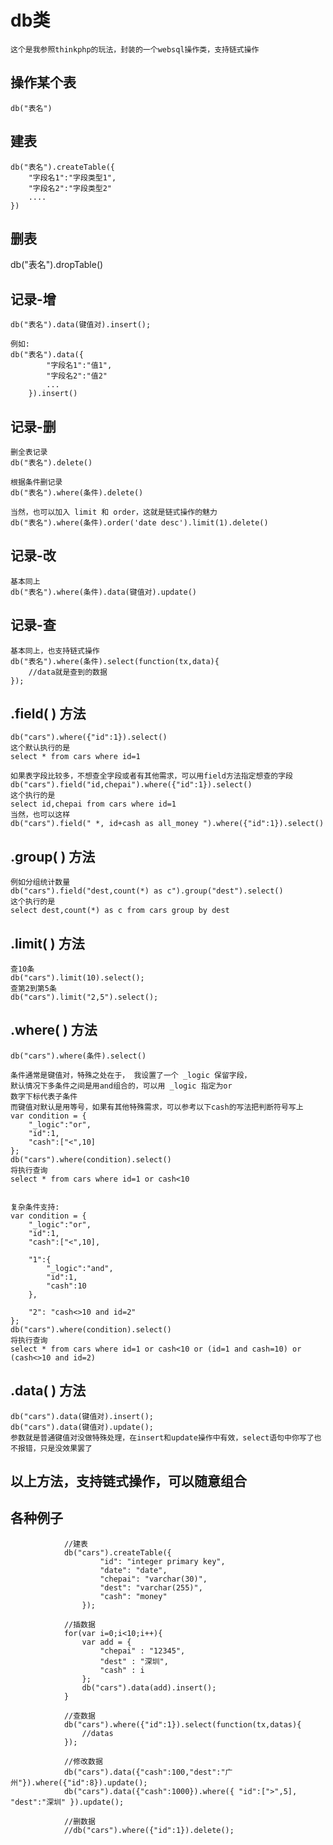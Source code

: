 # db类
	这个是我参照thinkphp的玩法，封装的一个websql操作类，支持链式操作

## 操作某个表
	db("表名")

## 建表
	db("表名").createTable({
		"字段名1":"字段类型1",
		"字段名2":"字段类型2"
		....
	})

## 删表
db("表名").dropTable()

## 记录-增
	db("表名").data(键值对).insert();

	例如:
	db("表名").data({
			"字段名1":"值1",
			"字段名2":"值2"
			...
		}).insert()


## 记录-删
	删全表记录 
	db("表名").delete()  

	根据条件删记录 
	db("表名").where(条件).delete() 

	当然，也可以加入 limit 和 order，这就是链式操作的魅力 
	db("表名").where(条件).order('date desc').limit(1).delete() 

## 记录-改
	基本同上
	db("表名").where(条件).data(键值对).update()

## 记录-查
	基本同上，也支持链式操作
	db("表名").where(条件).select(function(tx,data){
		//data就是查到的数据
	});

## .field( ) 方法
	db("cars").where({"id":1}).select()
	这个默认执行的是 
	select * from cars where id=1

	如果表字段比较多，不想查全字段或者有其他需求，可以用field方法指定想查的字段
	db("cars").field("id,chepai").where({"id":1}).select()
	这个执行的是 
	select id,chepai from cars where id=1
	当然，也可以这样
	db("cars").field(" *, id+cash as all_money ").where({"id":1}).select()

## .group( ) 方法
	例如分组统计数量
	db("cars").field("dest,count(*) as c").group("dest").select()
	这个执行的是
	select dest,count(*) as c from cars group by dest

## .limit( ) 方法
	查10条
	db("cars").limit(10).select();
	查第2到第5条
	db("cars").limit("2,5").select();

## .where( ) 方法
	db("cars").where(条件).select()
	
	条件通常是键值对，特殊之处在于， 我设置了一个 _logic 保留字段，
	默认情况下多条件之间是用and组合的，可以用 _logic 指定为or
	数字下标代表子条件
	而键值对默认是用等号，如果有其他特殊需求，可以参考以下cash的写法把判断符号写上
	var condition = {
		"_logic":"or",
		"id":1,
		"cash":["<",10]
	};
	db("cars").where(condition).select()
	将执行查询
	select * from cars where id=1 or cash<10
	
	
	复杂条件支持:
	var condition = {
		"_logic":"or",
		"id":1,
		"cash":["<",10],
		
		"1":{
			"_logic":"and",
			"id":1,
			"cash":10
		},
		
		"2": "cash<>10 and id=2"
	};
	db("cars").where(condition).select()
	将执行查询
	select * from cars where id=1 or cash<10 or (id=1 and cash=10) or (cash<>10 and id=2)
	
	
	
	
## .data( ) 方法
	db("cars").data(键值对).insert();
	db("cars").data(键值对).update();
	参数就是普通键值对没做特殊处理，在insert和update操作中有效，select语句中你写了也不报错，只是没效果罢了

## 以上方法，支持链式操作，可以随意组合

## 各种例子
```
			//建表
			db("cars").createTable({
					"id": "integer primary key",
					"date": "date",
					"chepai": "varchar(30)",
					"dest": "varchar(255)",
					"cash": "money"
				});
			
			//插数据
			for(var i=0;i<10;i++){
				var add = {
					"chepai" : "12345",
					"dest" : "深圳",
					"cash" : i
				};
				db("cars").data(add).insert();
			}
			
			//查数据
			db("cars").where({"id":1}).select(function(tx,datas){
				//datas
			});
			
			//修改数据
			db("cars").data({"cash":100,"dest":"广州"}).where({"id":8}).update();
			db("cars").data({"cash":1000}).where({ "id":[">",5], "dest":"深圳" }).update();
			
			//删数据
			//db("cars").where({"id":1}).delete();
```
